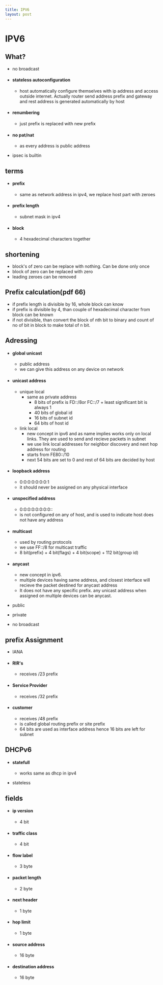 ```yaml
---
title: IPV6
layout: post
---
```

      
 # IPV6  
 ## What?   
 * no broadcast   
 *  #### stateless autoconfiguration   
  
 	* host automatically configure themselves with ip address and access outside internet. Actually router send address prefix and gateway and rest address is generated automatically by host   
 *  #### renumbering   
  
 	* just prefix is replaced with new prefix   
 *  #### no pat/nat   
  
 	* as every address is public address   
 * ipsec is builtin   
 ## terms   
 *  #### prefix   
  
 	* same as network address in ipv4, we replace host part with zeroes   
 *  #### prefix length   
  
 	* subnet mask in ipv4   
 *  #### block   
  
 	* 4 hexadecimal characters together   
 ## shortening   
 * block's of zero can be replace with nothing. Can be done only once   
 * block of zero can be replaced with zero   
 * leading zeroes can be removed   
 ## Prefix calculation(pdf 66)   
 * if prefix length is divisible by 16, whole block can know   
 * if prefix is divisible by 4, than couple of hexadecimal character from block can be known   
 * if not divisible, than convert the block of nth bit to binary and count of no of bit in block to make total of n bit.   
 ## Adressing   
 *  #### global unicast   
  
 	* public address   
 	* we can give this address on any device on network   
 *  #### unicast address   
  
 	* unique local   
 		* same as private address   
 			* 8 bits of prefix is FD::/8or FC::/7 + least significant bit is always 1   
 			* 40 bits of global id   
 			* 16 bits of subnet id   
 			* 64 bits of host id   
 	* link local   
 		* new concept in ipv6 and as name implies works only on local links. They are used to send and recieve packets in subnet   
 		* we use link local addresses for neighbor discovery and next hop address for routing   
 		* starts from FE80::/10   
 		* next 54 bits are set to 0 and rest of 64 bits are decided by host   
 *  #### loopback address   
  
 	* 0:0:0:0:0:0:0:1   
 	* it should never be assigned on any physical interface   
 *  #### unspecified address   
  
 	* 0:0:0:0:0:0:0:0::   
 	* is not configured on any of host, and is used to indicate host does not have any address   
 *  #### multicast   
  
 	* used by routing protocols   
 	* we use FF::/8 for multicast traffic   
 	* 8 bit(prefix) + 4 bit(flags) + 4 bit(scope) + 112 bit(group id)   
 *  #### anycast   
  
 	* new concept in ipv6.   
 	* multiple devices having same address, and closest interface will recieve the packet destined for anycast address   
 	* It does not have any specific prefix. any unicast address when assigned on multiple devices can be anycast.   
 * public   
 * private   
 * no broadcast   
 ## prefix Assignment   
 * IANA   
 *  #### RIR's   
  
 	* receives /23 prefix   
 *  #### Service Provider   
  
 	* receives /32 prefix   
 *  #### customer   
  
 	* receives /48 prefix   
 	* is called global routing prefix or site prefix   
 	* 64 bits are used as interface address hence 16 bits are left for subnet   
 ## DHCPv6   
 *  #### statefull   
  
 	* works same as dhcp in ipv4   
 * stateless   
 ## fields   
 *  #### ip version   
  
 	* 4 bit   
 *  #### traffic class   
  
 	* 4 bit   
 *  #### flow label   
  
 	* 3 byte   
 *  #### packet length   
  
 	* 2 byte   
 *  #### next header   
  
 	* 1 byte   
 *  #### hop limit   
  
 	* 1 byte   
 *  #### source address   
  
 	* 16 byte   
 *  #### destination address   
  
 	* 16 byte   
